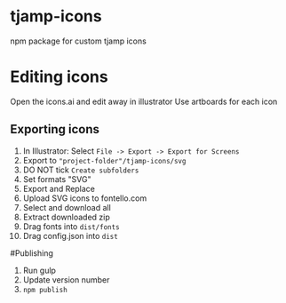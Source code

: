 # tjamp-icons
npm package for custom tjamp icons

# Editing icons
Open the icons.ai and edit away in illustrator
Use artboards for each icon

## Exporting icons
1. In Illustrator: Select `File -> Export -> Export for Screens`
2. Export to `"project-folder"/tjamp-icons/svg`
3. DO NOT tick `Create subfolders`
4. Set formats "SVG"
5. Export and Replace
6. Upload SVG icons to fontello.com
7. Select and download all
8. Extract downloaded zip
9. Drag fonts into `dist/fonts`
10. Drag config.json into `dist`

#Publishing
1. Run gulp
2. Update version number
3. `npm publish`